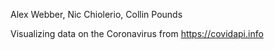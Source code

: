 Alex Webber, Nic Chiolerio, Collin Pounds

Visualizing data on the Coronavirus from https://covidapi.info
